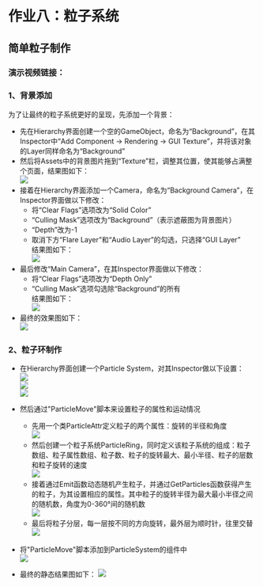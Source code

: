 # 作业八：粒子系统  
## 简单粒子制作  
### 演示视频链接：
### 1、背景添加  
为了让最终的粒子系统更好的呈现，先添加一个背景：
- 先在Hierarchy界面创建一个空的GameObject，命名为“Background”，在其Inspector中“Add Component -> Rendering -> GUI Texture”，并将该对象的Layer同样命名为“Background”  
- 然后将Assets中的背景图片拖到“Texture”栏，调整其位置，使其能够占满整个页面，结果图如下：  
![](images/bc1.png)  
- 接着在Hierarchy界面添加一个Camera，命名为“Background Camera”，在Inspector界面做以下修改：
   - 将“Clear Flags”选项改为“Solid Color”  
   - “Culling Mask”选项改为“Background”（表示遮蔽图为背景图片）  
   - “Depth”改为-1  
   - 取消下方“Flare Layer”和“Audio Layer”的勾选，只选择“GUI Layer”  
结果图如下：  
![](images/bc2.png)  
- 最后修改“Main Camera”，在其Inspector界面做以下修改：
   - 将“Clear Flags”选项改为“Depth Only”  
   - “Culling Mask”选项勾选除“Background”的所有  
结果图如下：  
![](images/bc3.png)  
- 最终的效果图如下：  
![](images/bc0.png)  
  
  
### 2、粒子环制作  
- 在Hierarchy界面创建一个Particle System，对其Inspector做以下设置：  
![](images/ps0.png)  
![](images/ps1.png)  
![](images/ps2.png)  
  
- 然后通过"ParticleMove"脚本来设置粒子的属性和运动情况  
   - 先用一个类ParticleAttr定义粒子的两个属性：旋转的半径和角度  
   ![](images/move0.png)  
   - 然后创建一个粒子系统ParticleRing，同时定义该粒子系统的组成：粒子数组、粒子属性数组、粒子数、粒子的旋转最大、最小半径、粒子的层数和粒子旋转的速度  
   ![](images/move1.png)  
   - 接着通过Emit函数动态随机产生粒子，并通过GetParticles函数获得产生的粒子，为其设置相应的属性。其中粒子的旋转半径为最大最小半径之间的随机数，角度为0-360°间的随机数  
   ![](images/move2.png)  
   - 最后将粒子分层，每一层按不同的方向旋转，最外层为顺时针，往里交替  
   ![](images/move3.png)  

- 将"ParticleMove"脚本添加到ParticleSystem的组件中  
![](images/move4.png)  
  
- 最终的静态结果图如下：
![](images/move5.png)  